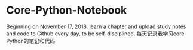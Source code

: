 # Core-Python-Notebook
Beginning on November 17, 2018, learn a chapter  and upload study notes and code to Github every day,  to be self-disciplined.
每天记录我学习core-Python的笔记和代码
